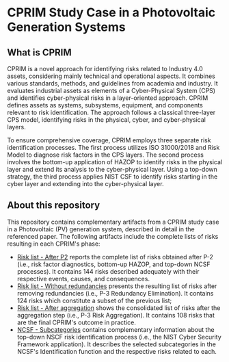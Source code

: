 # CPRIM Study Case in a Photovoltaic Generation Systems

## What is CPRIM

CPRIM is a novel approach for identifying risks related to Industry 4.0 assets, considering mainly technical and operational aspects. It combines various standards, methods, and guidelines from academia and industry. It evaluates industrial assets as elements of a Cyber-Physical System (CPS) and identifies cyber-physical risks in a layer-oriented approach. CPRIM defines assets as systems, subsystems, equipment, and components relevant to risk identification. The approach follows a classical three-layer CPS model, identifying risks in the physical, cyber, and cyber-physical layers.

To ensure comprehensive coverage, CPRIM employs three separate risk identification processes. The first process utilizes ISO 31000/2018 and Risk Model to diagnose risk factors in the CPS layers. The second process involves the bottom-up application of HAZOP to identify risks in the physical layer and extend its analysis to the cyber-physical layer. Using a top-down strategy, the third process applies NIST CSF to identify risks starting in the cyber layer and extending into the cyber-physical layer.

## About this repository

This repository contains complementary artifacts from a CPRIM study case in a Photovoltaic (PV) generation system, described in detail in the referenced paper. The following artifacts include the complete lists of risks resulting in each CPRIM's phase:

* [Risk list - After P2](Risk%20list%20-%20After%20P2.pdf) reports the complete list of risks obtained after P-2 (i.e., risk factor diagnostics, bottom-up HAZOP, and top-down NCSF processes). It contains 144 risks described adequately with their respective events, causes, and consequences.
* [Risk list - Without redundancies](Risk%20list%20-%20Without%20redundancies.pdf) presents the resulting list of risks after removing redundancies (i.e., P-3 Redundancy Elimination). It contains 124 risks which constitute a subset of the previous list;
* [Risk list - After aggregation](Risk%20list%20-%20After%20agreggation.pdf) shows the consolidated list of risks after the aggregation step (i.e., P-3 Risk Aggregation). It contains 108 risks that are the final CPRIM's outcome in practice.
* [NCSF - Subcategories](NCSF%20-%20Subcategories.pdf) contains complementary information about the top-down NSCF risk identification process (i.e., the NIST Cyber Security Framework application). It describes the selected subcategories in the NCSF's Identification function and the respective risks related to each.
